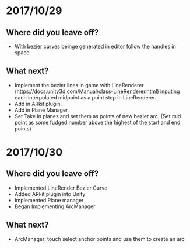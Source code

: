# 2017/10/29

## Where did you leave off?
- With bezier curves beinge generated in editor follow the handles in space.

## What next?
- Implement the bezier lines in game with LineRenderer (https://docs.unity3d.com/Manual/class-LineRenderer.html) inputing each interpolated midpoint as a point step in LineRenderer.
- Add in ARkit plugin.
- Add in Plane Manager
- Set Take in planes and set them as points of new bezier arc. (Set mid point as some fudged number above the highest of the start and end points)

# 2017/10/30

## Where did you leave off?
- Implemented LineRender Bezier Curve
- Added ARkit plugin into Unity
- Implemented Plane manager
- Began Implementing ArcManager

## What next?
- ArcManager: touch select anchor points and use them to create an arc